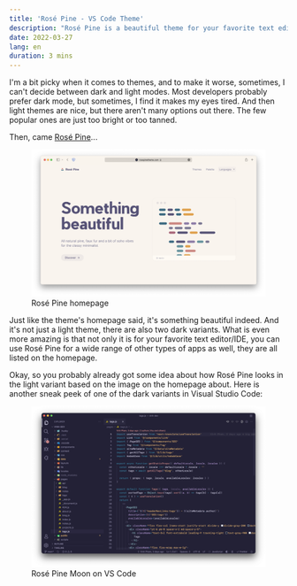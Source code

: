 ```yaml
---
title: 'Rosé Pine - VS Code Theme'
description: "Rosé Pine is a beautiful theme for your favorite text editor/IDE, and it's not just a light theme, there are also two dark variants."
date: 2022-03-27
lang: en
duration: 3 mins
---
```


I'm a bit picky when it comes to themes, and to make it worse, sometimes, I can't decide between dark and light modes. Most developers probably prefer dark mode, but sometimes, I find it makes my eyes tired. And then light themes are nice, but there aren't many options out there. The few popular ones are just too bright or too tanned.

Then, came [Rosé Pine](https://rosepinetheme.com)...

<figure pt-5>
  <div lg:scale-120 md:scale-110>
    <img src="/images/2022/rose-pine-homepage.png" alt="Rosé Pine homepage" rounded-lg>
  </div>
  <figcaption important-mt8 text-center>Rosé Pine homepage</figcaption>
</figure>

Just like the theme's homepage said, it's something beautiful indeed. And it's not just a light theme, there are also two dark variants. What is even more amazing is that not only it is for your favorite text editor/IDE, you can use Rosé Pine for a wide range of other types of apps as well, they are all listed on the homepage.

Okay, so you probably already got some idea about how Rosé Pine looks in the light variant based on the image on the homepage about. Here is another sneak peek of one of the dark variants in Visual Studio Code:

<figure pt-5>
  <div lg:scale-120 md:scale-110>
    <img src="/images/2022/rose-pine-vscode.png" alt="Rosé Pine Moon on VS Code" rounded-lg>
  </div>
  <figcaption important-mt8 text-center>
    Rosé Pine Moon on VS Code
  </figcaption>
</figure>
